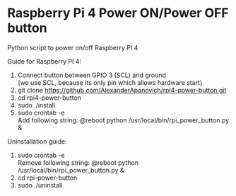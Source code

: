 # Raspberry Pi 4 Power ON/Power OFF button

Python script to power on/off Raspberry PI 4  

Guide for Raspberry PI 4:
1. Connect button between GPIO 3 (SCL) and ground  
(we use SCL, because its only pin which allows hardware start)  
2. git clone https://github.com/AlexanderApanovich/rpi4-power-button.git
3. cd rpi4-power-button
4. sudo ./install
5. sudo crontab -e  
Add following string: @reboot python /usr/local/bin/rpi_power_button.py &

Uninstallation guide:
1. sudo crontab -e  
Remove following string: @reboot python /usr/local/bin/rpi_power_button.py &
2. cd rpi-power-button
3. sudo ./uninstall
